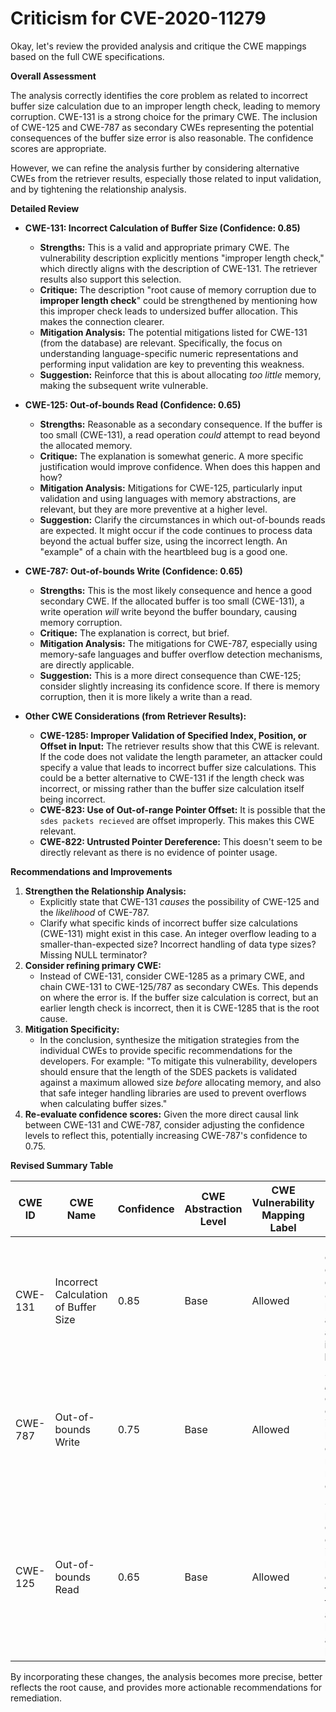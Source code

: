 # Criticism for CVE-2020-11279

Okay, let's review the provided analysis and critique the CWE mappings based on the full CWE specifications.

**Overall Assessment**

The analysis correctly identifies the core problem as related to incorrect buffer size calculation due to an improper length check, leading to memory corruption.  CWE-131 is a strong choice for the primary CWE. The inclusion of CWE-125 and CWE-787 as secondary CWEs representing the potential consequences of the buffer size error is also reasonable. The confidence scores are appropriate.

However, we can refine the analysis further by considering alternative CWEs from the retriever results, especially those related to input validation, and by tightening the relationship analysis.

**Detailed Review**

*   **CWE-131: Incorrect Calculation of Buffer Size (Confidence: 0.85)**

    *   **Strengths:** This is a valid and appropriate primary CWE. The vulnerability description explicitly mentions "improper length check," which directly aligns with the description of CWE-131.  The retriever results also support this selection.
    *   **Critique:** The description "root cause of memory corruption due to **improper length check**" could be strengthened by mentioning how this improper check leads to undersized buffer allocation. This makes the connection clearer.
    *   **Mitigation Analysis:** The potential mitigations listed for CWE-131 (from the database) are relevant.  Specifically, the focus on understanding language-specific numeric representations and performing input validation are key to preventing this weakness.
    *   **Suggestion:**  Reinforce that this is about allocating *too little* memory, making the subsequent write vulnerable.
*   **CWE-125: Out-of-bounds Read (Confidence: 0.65)**

    *   **Strengths:** Reasonable as a secondary consequence. If the buffer is too small (CWE-131), a read operation *could* attempt to read beyond the allocated memory.
    *   **Critique:** The explanation is somewhat generic. A more specific justification would improve confidence. When does this happen and how?
    *   **Mitigation Analysis:** Mitigations for CWE-125, particularly input validation and using languages with memory abstractions, are relevant, but they are more preventive at a higher level.
    *   **Suggestion:**  Clarify the circumstances in which out-of-bounds reads are expected. It might occur if the code continues to process data beyond the actual buffer size, using the incorrect length. An "example" of a chain with the heartbleed bug is a good one.

*   **CWE-787: Out-of-bounds Write (Confidence: 0.65)**

    *   **Strengths:** This is the most likely consequence and hence a good secondary CWE. If the allocated buffer is too small (CWE-131), a write operation *will* write beyond the buffer boundary, causing memory corruption.
    *   **Critique:** The explanation is correct, but brief.
    *   **Mitigation Analysis:** The mitigations for CWE-787, especially using memory-safe languages and buffer overflow detection mechanisms, are directly applicable.
    *   **Suggestion:**  This is a more direct consequence than CWE-125; consider slightly increasing its confidence score. If there is memory corruption, then it is more likely a write than a read.

*   **Other CWE Considerations (from Retriever Results):**

    *   **CWE-1285: Improper Validation of Specified Index, Position, or Offset in Input:** The retriever results show that this CWE is relevant. If the code does not validate the length parameter, an attacker could specify a value that leads to incorrect buffer size calculations. This could be a better alternative to CWE-131 if the length check was incorrect, or missing rather than the buffer size calculation itself being incorrect.
    *   **CWE-823: Use of Out-of-range Pointer Offset:** It is possible that the `sdes packets recieved` are offset improperly. This makes this CWE relevant.
    *   **CWE-822: Untrusted Pointer Dereference:** This doesn't seem to be directly relevant as there is no evidence of pointer usage.

**Recommendations and Improvements**

1.  **Strengthen the Relationship Analysis:**
    *   Explicitly state that CWE-131 *causes* the possibility of CWE-125 and the *likelihood* of CWE-787.
    *   Clarify what specific kinds of incorrect buffer size calculations (CWE-131) might exist in this case. An integer overflow leading to a smaller-than-expected size?  Incorrect handling of data type sizes? Missing NULL terminator?
2.  **Consider refining primary CWE:**
    * Instead of CWE-131, consider CWE-1285 as a primary CWE, and chain CWE-131 to CWE-125/787 as secondary CWEs. This depends on where the error is. If the buffer size calculation is correct, but an earlier length check is incorrect, then it is CWE-1285 that is the root cause.
3.  **Mitigation Specificity:**
    *   In the conclusion, synthesize the mitigation strategies from the individual CWEs to provide specific recommendations for the developers.  For example: "To mitigate this vulnerability, developers should ensure that the length of the SDES packets is validated against a maximum allowed size *before* allocating memory, and also that safe integer handling libraries are used to prevent overflows when calculating buffer sizes."
4.  **Re-evaluate confidence scores:** Given the more direct causal link between CWE-131 and CWE-787, consider adjusting the confidence levels to reflect this, potentially increasing CWE-787's confidence to 0.75.

**Revised Summary Table**

| CWE ID | CWE Name | Confidence | CWE Abstraction Level | CWE Vulnerability Mapping Label | CWE-Vulnerability Mapping Notes |
|---|---|---|---|---|---|
| CWE-131 | Incorrect Calculation of Buffer Size | 0.85 | Base | Allowed | Root cause of memory corruption due to an *undersized* buffer allocated as a result of an **improper length check** |
| CWE-787 | Out-of-bounds Write | 0.75 | Base | Allowed | Secondary, *likely* consequence of the incorrect buffer size calculation, resulting in memory corruption. |
| CWE-125 | Out-of-bounds Read | 0.65 | Base | Allowed | Secondary, a potential consequence of the incorrect buffer size calculation, if the code tries to read after the boundary of allocated buffer. |

By incorporating these changes, the analysis becomes more precise, better reflects the root cause, and provides more actionable recommendations for remediation.